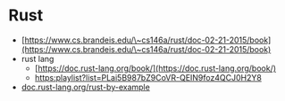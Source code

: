 # Rust



* [https://www.cs.brandeis.edu/\~cs146a/rust/doc-02-21-2015/book](https://www.cs.brandeis.edu/\~cs146a/rust/doc-02-21-2015/book)
* rust lang
  * [https://doc.rust-lang.org/book/](https://doc.rust-lang.org/book/)
  * [https:playlist?list=PLai5B987bZ9CoVR-QEIN9foz4QCJ0H2Y8](https://www.youtube.com/playlist?list=PLai5B987bZ9CoVR-QEIN9foz4QCJ0H2Y8)
* [doc.rust-lang.org/rust-by-example](https://doc.rust-lang.org/rust-by-example/hello.html)

###
